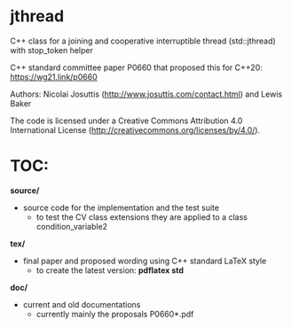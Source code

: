 # jthread
C++ class for a joining and cooperative interruptible thread (std::jthread) with stop_token helper

C++ standard committee paper P0660 that proposed this for C++20:
  https://wg21.link/p0660

Authors:  Nicolai Josuttis (http://www.josuttis.com/contact.html) and Lewis Baker

The code is licensed under a Creative Commons Attribution 4.0 International License 
(http://creativecommons.org/licenses/by/4.0/).

TOC:
====

<b>source/</b>
- source code for the implementation
  and the test suite
  - to test the CV class extensions they are applied to a class condition_variable2

<b>tex/</b>
- final paper and proposed wording using C++ standard LaTeX style
  - to create the latest version:  <b>pdflatex std</b> 

<b>doc/</b>
- current and old documentations
  - currently mainly the proposals P0660*.pdf

